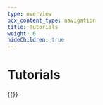 ```yaml
---
type: overview
pcx_content_type: navigation
title: Tutorials
weight: 6
hideChildren: true
---
```


# Tutorials

{{<tutorial-listing>}}
